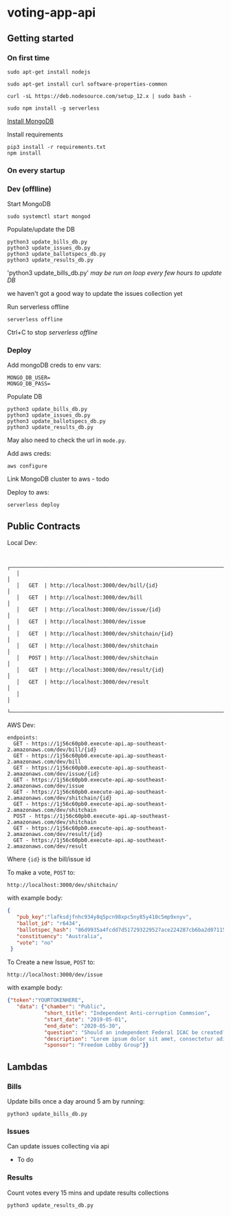 # voting-app-api

## Getting started

### On first time

```
sudo apt-get install nodejs

sudo apt-get install curl software-properties-common

curl -sL https://deb.nodesource.com/setup_12.x | sudo bash -

sudo npm install -g serverless
```

[Install MongoDB](https://docs.mongodb.com/manual/tutorial/install-mongodb-on-debian/#install-mongodb-community-edition)

Install requirements

```
pip3 install -r requirements.txt
npm install
```

### On every startup

### Dev (offlline)

Start MongoDB

```
sudo systemctl start mongod
```

Populate/update the DB

```
python3 update_bills_db.py
python3 update_issues_db.py
python3 update_ballotspecs_db.py
python3 update_results_db.py
```

'python3 update_bills_db.py' _may be run on loop every few hours to update DB_

we haven't got a good way to update the issues collection yet

Run serverless offline

```
serverless offline
```

Ctrl+C to stop _serverless offline_

### Deploy

Add mongoDB creds to env vars:

```
MONGO_DB_USER=
MONGO_DB_PASS=
```

Populate DB

```
python3 update_bills_db.py
python3 update_issues_db.py
python3 update_ballotspecs_db.py
python3 update_results_db.py
```

May also need to check the url in `mode.py`.

Add aws creds:

```
aws configure
```

Link MongoDB cluster to aws - todo

Deploy to aws:

```
serverless deploy
```

## Public Contracts

Local Dev:

```

   ┌──────────────────────────────────────────────────────────────────────────────┐
   │                                                                              │
   │   GET  | http://localhost:3000/dev/bill/{id}                                 │
   │   GET  | http://localhost:3000/dev/bill                                      │
   │   GET  | http://localhost:3000/dev/issue/{id}                                │
   │   GET  | http://localhost:3000/dev/issue                                     │
   │   GET  | http://localhost:3000/dev/shitchain/{id}                            │
   │   GET  | http://localhost:3000/dev/shitchain                                 │
   │   POST | http://localhost:3000/dev/shitchain                                 │
   │   GET  | http://localhost:3000/dev/result/{id}                               │
   │   GET  | http://localhost:3000/dev/result                                    │
   │                                                                              │
   └──────────────────────────────────────────────────────────────────────────────┘
```

AWS Dev:

```
endpoints:
  GET - https://1j56c60pb0.execute-api.ap-southeast-2.amazonaws.com/dev/bill/{id}
  GET - https://1j56c60pb0.execute-api.ap-southeast-2.amazonaws.com/dev/bill
  GET - https://1j56c60pb0.execute-api.ap-southeast-2.amazonaws.com/dev/issue/{id}
  GET - https://1j56c60pb0.execute-api.ap-southeast-2.amazonaws.com/dev/issue
  GET - https://1j56c60pb0.execute-api.ap-southeast-2.amazonaws.com/dev/shitchain/{id}
  GET - https://1j56c60pb0.execute-api.ap-southeast-2.amazonaws.com/dev/shitchain
  POST - https://1j56c60pb0.execute-api.ap-southeast-2.amazonaws.com/dev/shitchain
  GET - https://1j56c60pb0.execute-api.ap-southeast-2.amazonaws.com/dev/result/{id}
  GET - https://1j56c60pb0.execute-api.ap-southeast-2.amazonaws.com/dev/result
```

Where `{id}` is the bill/issue id

To make a vote, `POST` to:

```
http://localhost:3000/dev/shitchain/
```

with example body:

```json
{
   "pub_key":"lafksdjfnhc934y8q5pcn98xpc5ny85y410c5mp9xnyv",
   "ballot_id": "r6434",
   "ballotspec_hash": "86d9935a4fcdd7d517293229527ace224287cb6ba2d07115f4784db16fece5af",
   "constituency": "Australia",
   "vote": "no"
 }
```


To Create a new Issue, `POST` to:

```
http://localhost:3000/dev/issue
```

with example body:

```json
{"token":"YOURTOKENHERE",
   "data": {"chamber": "Public",
            "short_title": "Independent Anti-corruption Commsion",
            "start_date": "2019-05-01",
            "end_date": "2020-05-30",
            "question": "Should an independent Federal ICAC be created?",
            "description": "Lorem ipsum dolor sit amet, consectetur adipiscing elit, sed do eiusmod tempor incididunt ut labore et dolore magna aliqua. ",
            "sponsor": "Freedom Lobby Group"}}
```


## Lambdas

### Bills

Update bills once a day around 5 am by running:

```
python3 update_bills_db.py
```


### Issues

Can update issues collecting via api

- To do

### Results

Count votes every 15 mins and update results collections

```
python3 update_results_db.py
```
